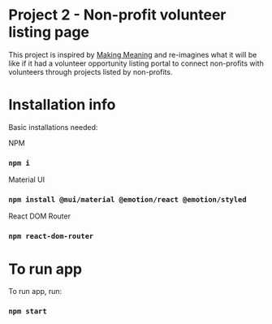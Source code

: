 # Project 2 - Non-profit volunteer listing page

This project is inspired by [Making Meaning](https://www.makingmeaning.net/) and re-imagines what it will be like if it had a volunteer opportunity listing portal to connect non-profits with volunteers through projects listed by non-profits. 

# Installation info

Basic installations needed:

NPM
### `npm i`

Material UI
### `npm install @mui/material @emotion/react @emotion/styled`

React DOM Router
### `npm react-dom-router`

# To run app

To run app, run:
### `npm start`
